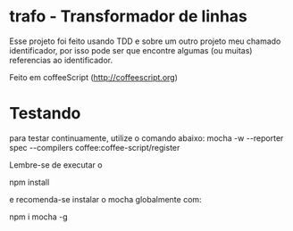 trafo - Transformador de linhas
=====================================

Esse projeto foi feito usando TDD e sobre um outro projeto meu chamado identificador, por isso pode ser que encontre algumas (ou muitas) referencias ao identificador.

Feito em coffeeScript (http://coffeescript.org)

# Testando

para testar continuamente, utilize o comando abaixo:
mocha -w --reporter spec --compilers coffee:coffee-script/register

Lembre-se de executar o 

  npm install

e recomenda-se instalar o mocha globalmente com:

  npm i mocha -g
